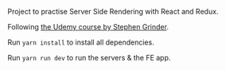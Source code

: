 Project to practise Server Side Rendering with React and Redux.

Following [the Udemy course by Stephen Grinder](https://www.udemy.com/server-side-rendering-with-react-and-redux/).

Run `yarn install` to install all dependencies.

Run `yarn run dev` to run the servers & the FE app.